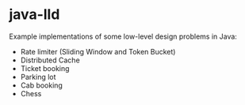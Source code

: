 # java-lld

Example implementations of some low-level design problems in Java:
- Rate limiter (Sliding Window and Token Bucket)
- Distributed Cache
- Ticket booking
- Parking lot
- Cab booking
- Chess

